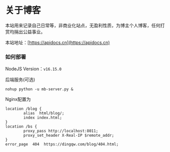 # 关于博客

本站用来记录自己日常等，非商业化站点，无盈利性质，为博主个人博客，任何打赏均捐出公益事业。  

本站地址：[https://apidocs.cn](https://apidocs.cn)

### 如何部署

NodeJS Version：`v16.15.0`

后端服务(可选)

```shell
nohup python -u mb-server.py &
```

Nginx配置为

```text
location /blog {
        alias  html/blog/;
        index index.html;
}
location /bs {
        proxy_pass http://localhost:8011;
        proxy_set_header X-Real-IP $remote_addr;
}
error_page  404  https://dingqw.com/blog/404.html;
```

